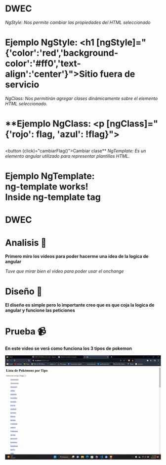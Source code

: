 # DWEC
*NgStyle: Nos permite cambiar las propiedades del HTML seleccionado*
# **Ejemplo NgStyle: <h1 [ngStyle]="{'color':'red','background-color':'#ff0','text-align':'center'}">Sitio fuera de servicio</h1>**
*NgClass: Nos permitirán agregar clases dinámicamente sobre el elemento HTML seleccionado.*
# **Ejemplo NgClass: <p [ngClass]="{'rojo': flag, 'azul': !flag}"></p>

<button (click)="cambiarFlag()">Cambiar clase</button>**
*NgTemplate: Es un elemento angular utilizado para representar plantillas HTML.*
# **Ejemplo NgTemplate: <div> ng-template works!</div><ng-template>Inside ng-template tag</ng-template>**


# DWEC
# Analisis  :pencil:

**Primero miro los videos para poder hacerme una idea de la logica de angular**


*Tuve que mirar bien el video para poder usar el onchange*


# Diseño   :triangular_ruler:

**El diseño es simple pero lo importante creo que es que coja la logica de angular y funcione las peticiones**




# Prueba  :video_camera:

**En este video se verá como funciona los 3 tipos de pokemon**


![image](gif.gif)
 